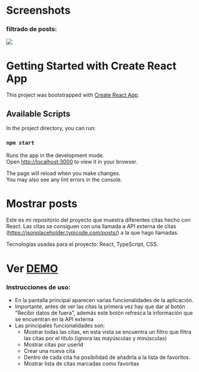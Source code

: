 # Screenshots

### filtrado de posts:

![](https://github.com/cleverpy-technical-test/frontend_oleh/blob/main/src/img/vista_filtrar_posts.JPG)

# Getting Started with Create React App

This project was bootstrapped with [Create React App](https://github.com/facebook/create-react-app).

## Available Scripts

In the project directory, you can run:

### `npm start`

Runs the app in the development mode.\
Open [http://localhost:3000](http://localhost:3000) to view it in your browser.

The page will reload when you make changes.\
You may also see any lint errors in the console.

# Mostrar posts

Este es mi repositorio del proyecto que muestra diferentes citas hecho con React.
Las citas se consiguen con una llamada a API externa de citas (https://jsonplaceholder.typicode.com/posts/) a la que hago llamadas.

Tecnologías usadas para el proyecto: React, TypeScript, CSS.

# Ver [DEMO](https://posts-de-jsonplaceholder.netlify.app/ "Heading link")

### Instrucciones de uso:

- En la pantalla principal aparecen varias funcionalidades de la aplicación.
- Importante, antes de ver las citas la primera vez hay que dar al botón "Recibir datos de fuera", además este botón refresca la información que se encuentran en la API externa
- Las principales funcionalidades son:
  - Mostrar todas las citas, en esta vista se encuentra un filtro que filtra las citas por el título.(ignora las mayúsculas y minúsculas)
  - Mostrar citas por userId
  - Crear una nueva cita
  - Dentro de cada cita ha posibilidad de añadirla a la lista de favoritos.
  - Mostrar lista de citas marcadas como favoritas
